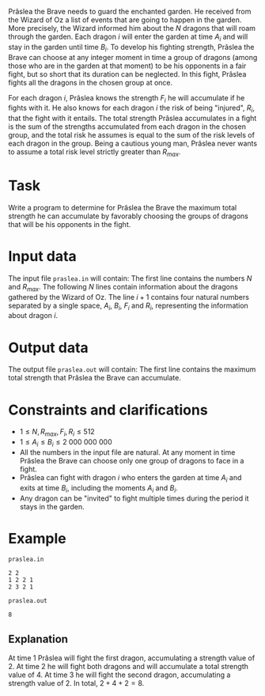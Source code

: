 
Prâslea the Brave needs to guard the enchanted garden. He received from the Wizard of Oz a list of events that are going to happen in the garden. More precisely, the Wizard informed him about the $N$ dragons that will roam through the garden. Each dragon $i$ will enter the garden at time $A_i$ and will stay in the garden until time $B_i$. To develop his fighting strength, Prâslea the Brave can choose at any integer moment in time a group of dragons (among those who are in the garden at that moment) to be his opponents in a fair fight, but so short that its duration can be neglected. In this fight, Prâslea fights all the dragons in the chosen group at once.

For each dragon $i$, Prâslea knows the strength $F_i$ he will accumulate if he fights with it. He also knows for each dragon $i$ the risk of being "injured", $R_i$, that the fight with it entails. The total strength Prâslea accumulates in a fight is the sum of the strengths accumulated from each dragon in the chosen group, and the total risk he assumes is equal to the sum of the risk levels of each dragon in the group. Being a cautious young man, Prâslea never wants to assume a total risk level strictly greater than $R_{max}$.

# Task

Write a program to determine for Prâslea the Brave the maximum total strength he can accumulate by favorably choosing the groups of dragons that will be his opponents in the fight.

# Input data

The input file `praslea.in` will contain:
The first line contains the numbers $N$ and $R_{max}$. 
The following $N$ lines contain information about the dragons gathered by the Wizard of Oz. The line $i+1$ contains four natural numbers separated by a single space, $A_i$, $B_i$, $F_i$ and $R_i$, representing the information about dragon $i$.

# Output data

The output file `praslea.out` will contain:
The first line contains the maximum total strength that Prâslea the Brave can accumulate.

# Constraints and clarifications

* $1 \leq N, R_{max}, F_i, R_i \leq 512$
* $1 \leq A_i \leq B_i \leq 2 \ 000 \ 000 \ 000$
* All the numbers in the input file are natural. At any moment in time Prâslea the Brave can choose only one group of dragons to face in a fight.
* Prâslea can fight with dragon $i$ who enters the garden at time $A_i$ and exits at time $B_i$, including the moments $A_i$ and $B_i$.
* Any dragon can be "invited" to fight multiple times during the period it stays in the garden.

# Example

`praslea.in`
```
2 2
1 2 2 1
2 3 2 1
```

`praslea.out`
```
8
```

## Explanation

At time $1$ Prâslea will fight the first dragon, accumulating a strength value of $2$. At time $2$ he will fight both dragons and will accumulate a total strength value of $4$. At time $3$ he will fight the second dragon, accumulating a strength value of $2$. In total, $2 + 4 + 2 = 8$.
